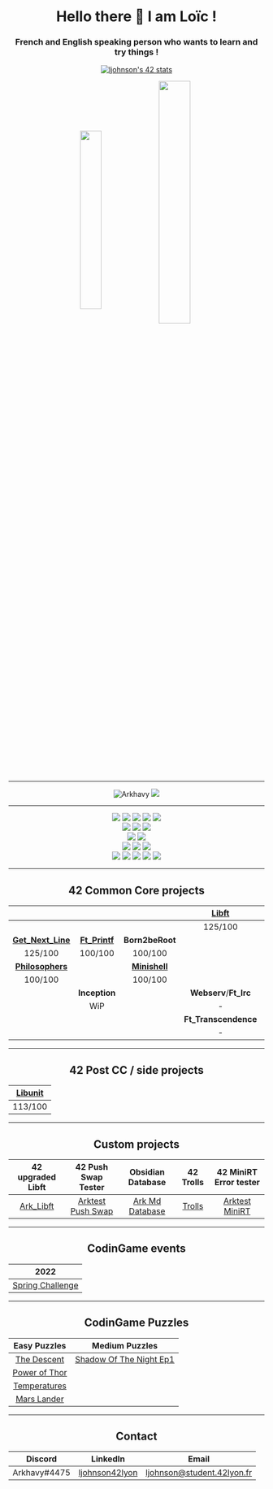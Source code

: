 <h1 align="center">Hello there 👋 I am Loïc !</h1>
<h3 align="center">French and English speaking person who wants to learn and try things !</h3>

<p align="center">
  <a href="https://github.com/JaeSeoKim/badge42"><img src="https://badge42.vercel.app/api/v2/cl1qawy8u002509jtlt49xa81/stats?cursusId=21&coalitionId=302" alt="ljohnson's 42 stats" /></a>
<p align="center">
 <img align="center" src="https://github-readme-stats.vercel.app/api/top-langs?username=Arkhavy&theme=prussian&count_private=true&langs_count=10&show_icons=true&layout=compact" alt="" height="30%" width="29%"/>
  <img align="center" src="https://github-readme-stats.vercel.app/api?username=Arkhavy&theme=prussian&count_private=true&show_icons=true" alt="" height="35%" width="35%" />
</p>

---

<p align="center">
  <img src="https://komarev.com/ghpvc/?username=Arkhavy&label=Profile%20views&color=blue&style=flat" alt="Arkhavy" />
  <a href="https://profile.intra.42.fr/users/ljohnson"><img src="https://badgen.net/badge/Born2Code/ljohnson/blue?icon=https://meta.intra.42.fr/assets/42_logo-7dfc9110a5319a308863b96bda33cea995046d1731cebb735e41b16255106c12.svg" /></a>
</p>

---

<div align="center">
  <img src="https://badgen.net/badge/C/Advanced/blue?cache=86400" />
  <img src="https://badgen.net/badge/C++/Intermediate/blue?cache=86400" />
  <img src="https://badgen.net/badge/Shellscript/Intermediate/green?cache=86400" />
  <img src="https://badgen.net/badge/LaTeX/Beginner/grey?cache=86400" />
  <img src="https://badgen.net/badge/Docker/Beginner/cyan?cache=86400&icon=docker" />
  <br>
  <img src="https://badgen.net/badge/HTML/Beginner/blue?cache=86400" />
  <img src="https://badgen.net/badge/CSS/Beginner/red?cache=86400" />
  <img src="https://badgen.net/badge/JavaScript/Beginner/yellow?cache=86400" />
  <br>
  <img src="https://badgen.net/badge/Self Love/Work in Progress/pink?cache=86400" />
  <img src="https://badgen.net/badge/Ability to fly/Not a bird/grey?cache=86400" />
  <br>
  <img src="https://badgen.net/badge/_/VisualStudio/purple?cache=86400&icon=visualstudio&label" />
  <img src="https://badgen.net/badge/_/Git/orange?cache=86400&icon=git&label" />
  <a href="https://github.com/Arkhavy"><img src="https://badgen.net/badge/_/Github/grey?cache=86400&icon=github&label" /></a>
  <br>
  <img src="https://badgen.net/badge/_/Gitlab/orange?cache=86400&icon=gitlab&label" />
  <a href="https://discord.gg/udb8RJmxg4"><img src="https://badgen.net/badge/_/Discord/blue?cache=86400&icon=discord&label" /></a>
  <img src="https://badgen.net/badge/_/Slack/black?cache=86400&icon=slack&label" />
  <a href="https://twitter.com/arkhavy"><img src="https://badgen.net/badge/_/Twitter/blue?cache=86400&icon=twitter&label" /></a>
  <img src="https://badgen.net/badge/_/Brave/orange?cache=86400&icon=chrome&label" />
  
</div>

---

<h2 align="center">42 Common Core projects</h2>
<div align="center">
  
|  |  |  | **[Libft](https://github.com/Arkhavy/42_2021_libft)** |  |  |  |
| :---: | :---: | :---: | :---: | :---: | :---: | :---: |
|  |  |  | 125/100 |  |  |  |
| **[Get_Next_Line](https://github.com/Arkhavy/42_2021_get_next_line)** | **[Ft_Printf](https://github.com/Arkhavy/42_2021_ft_printf)** | **Born2beRoot** |  | **[So_Long](https://github.com/Arkhavy/42_2021_so_long)** | **[Push_Swap](https://github.com/Arkhavy/42_2021_Push_Swap)** | **[Pipex](https://github.com/Arkhavy/42_2021_Pipex)** |
| 125/100 | 100/100 | 100/100 |  | 100/100 | 86/100 | 125/100 |
| **[Philosophers](https://github.com/Arkhavy/42_2021_Philosophers)** |  | **[Minishell](https://github.com/Arkhavy/42_2021_Minishell)** |  | **[Piscine_CPP](https://github.com/Arkhavy/42_2021_Piscine_CPP)** | **[MiniRT](https://github.com/Arkhavy/42_2021_MiniRT)** | **NetPractice** |
| 100/100 |  | 100/100 |  | 100/100 | 100/100 | 100/100 |
|  | **Inception** |  | **Webserv**/**Ft_Irc** |  | **Ft_Containers** |  |
|  | WiP |  | - |  | - |  |
|  |  |  | **Ft_Transcendence** |  |  |  |
|  |  |  | - |  |  |  |

</div>

---

<h2 align="center">42 Post CC / side projects</h2>
<div align="center">
  
| [Libunit](https://github.com/Arkhavy/42_2021_Libunit) |
| :---: |
| 113/100 |

</div>

---

<h2 align="center">Custom projects</h2>
<div align="center">
    
| 42 upgraded Libft | 42 Push Swap Tester | Obsidian Database | 42 Trolls | 42 MiniRT Error tester |
| :---: | :---: | :---: | :---: | :---: |
| [Ark_Libft](https://github.com/Arkhavy/42_2021_ark_libft) | [Arktest Push Swap](https://github.com/Arkhavy/Arktest_Push_Swap) | [Ark Md Database](https://github.com/Arkhavy/Obsidian_md_ark_database) | [Trolls](https://github.com/Arkhavy/trolls) | [Arktest MiniRT](https://github.com/Arkhavy/Arktest_MiniRT) |
    
</div>

---

<h2 align="center">CodinGame events</h2>
<div align="center">
  
| 2022 |
| :---: |
| [Spring Challenge](https://github.com/Arkhavy/CodinGame_Spring_Challenge_2022) |

</div>

---

<h2 align="center">CodinGame Puzzles</h2>
<div align="center">
  
| Easy Puzzles | Medium Puzzles |
| :---: | :---: |
| [The Descent](https://github.com/Arkhavy/CodinGame_Easy_The_Descent) | [Shadow Of The Night Ep1](https://github.com/Arkhavy/CodinGame_Medium_Shadows_of_the_knight_ep1) |
| [Power of Thor](https://github.com/Arkhavy/CodinGame_Easy_Power_of_Thor) |
| [Temperatures](https://github.com/Arkhavy/CodinGame_Easy_Temperatures) |
| [Mars Lander](https://github.com/Arkhavy/CodinGame_Easy_Mars_Lander) |

</div>

---

<h2 align="center">Contact</h2>
<div align="center">
  
| Discord | LinkedIn | Email |
| :---: | :---: | :---: |
| Arkhavy#4475 | [ljohnson42lyon](https://www.linkedin.com/in/ljohnson42lyon/) | ljohnson@student.42lyon.fr |

</div>
